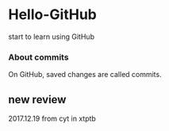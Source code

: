 # Hello-GitHub
start to learn using GitHub
### About commits
On GitHub, saved changes are called commits. 

## new review
2017.12.19 from cyt in xtptb

